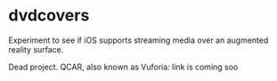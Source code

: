 # dvdcovers
Experiment to see if iOS supports streaming media over an augmented reality surface.

Dead project. QCAR, also known as Vuforia: link is coming soo
